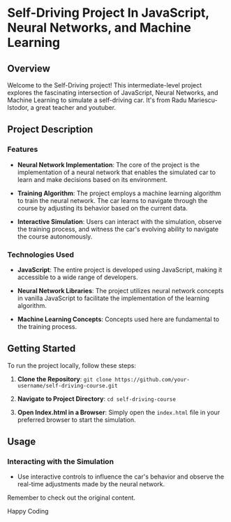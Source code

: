 # Self-Driving Project In JavaScript, Neural Networks, and Machine Learning

## Overview

Welcome to the Self-Driving project! This intermediate-level project explores the fascinating intersection of JavaScript, Neural Networks, and Machine Learning to simulate a self-driving car. It's from Radu Mariescu-Istodor, a great teacher and youtuber. 

## Project Description

### Features

- **Neural Network Implementation**: The core of the project is the implementation of a neural network that enables the simulated car to learn and make decisions based on its environment.
  
- **Training Algorithm**: The project employs a machine learning algorithm to train the neural network. The car learns to navigate through the course by adjusting its behavior based on the current data.

- **Interactive Simulation**: Users can interact with the simulation, observe the training process, and witness the car's evolving ability to navigate the course autonomously.

### Technologies Used

- **JavaScript**: The entire project is developed using JavaScript, making it accessible to a wide range of developers.

- **Neural Network Libraries**: The project utilizes neural network concepts in vanilla JavaScript to facilitate the implementation of the learning algorithm.

- **Machine Learning Concepts**: Concepts used here are fundamental to the training process.

## Getting Started

To run the project locally, follow these steps:

1. **Clone the Repository**: `git clone https://github.com/your-username/self-driving-course.git`

2. **Navigate to Project Directory**: `cd self-driving-course`

3. **Open Index.html in a Browser**: Simply open the `index.html` file in your preferred browser to start the simulation.

## Usage

### Interacting with the Simulation

- Use interactive controls to influence the car's behavior and observe the real-time adjustments made by the neural network.

Remember to check out the original content. 

Happy Coding
